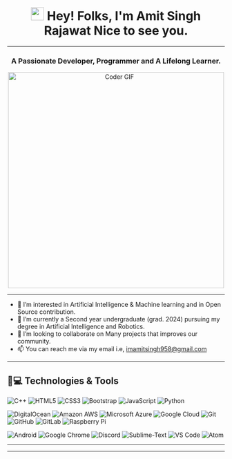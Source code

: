 <h1  align="center" ><img src="https://emojis.slackmojis.com/emojis/images/1531849430/4246/blob-sunglasses.gif?1531849430" width="30"/> Hey! Folks, I'm Amit Singh Rajawat Nice to see you.</h1>

---
<h3 align="center">A Passionate Developer, Programmer and A Lifelong Learner.</h3>
<div align="center">
<img src="https://media.giphy.com/media/SWoSkN6DxTszqIKEqv/giphy.gif" alt="Coder GIF" width="500">
</div>

---
- 👀 I’m interested in Artificial Intelligence & Machine learning and in Open Source contribution.
- 🌱 I’m currently a Second  year undergraduate (grad. 2024) pursuing my degree in Artificial Intelligence and Robotics.
- 💞️ I’m looking to collaborate on Many projects that improves our community.
- 📫 You can reach me via my email i.e, imamitsingh958@gmail.com

---

## 🚀💻 Technologies & Tools 
![C++](https://img.shields.io/badge/-C++-00599C?style=flat-square&logo=c)
![HTML5](https://img.shields.io/badge/-HTML5-E34F26?style=flat-square&logo=html5&logoColor=white)
![CSS3](https://img.shields.io/badge/-CSS3-1572B6?style=flat-square&logo=css3)
![Bootstrap](https://img.shields.io/badge/-Bootstrap-563D7C?style=flat-square&logo=bootstrap)
![JavaScript](https://img.shields.io/badge/-JavaScript-black?style=flat-square&logo=javascript)
![Python](https://img.shields.io/badge/-Python-black?style=flat-square&logo=Python)

![DigitalOcean](https://img.shields.io/badge/-Digital%20Ocean-darkblue?style=flat-square&logo=digitalocean)
![Amazon AWS](https://img.shields.io/badge/Amazon%20AWS-232F3E?style=flat-square&logo=amazon-aws)
![Microsoft Azure](https://img.shields.io/badge/Microsoft%20Azure-232F7E?style=flat-square&logo=microsoft-azure)
![Google Cloud](https://img.shields.io/badge/Google%20Cloud-black?style=flat-square&logo=google-cloud)
![Git](https://img.shields.io/badge/-Git-black?style=flat-square&logo=git)
![GitHub](https://img.shields.io/badge/-GitHub-181717?style=flat-square&logo=github)
![GitLab](https://img.shields.io/badge/-GitLab-FCA121?style=flat-square&logo=gitlab)
![Raspberry Pi](https://img.shields.io/badge/-Raspberry%20Pi-C51A4A?style=flat-square&logo=Raspberry-Pi)

 ![Android](https://img.shields.io/badge/Android-05150C?style=flat-square&logo=android)
 ![Google Chrome](https://img.shields.io/badge/Chrome-black?style=flat-square&logo=google-chrome)
 ![Discord](https://img.shields.io/badge/Discord-black?style=flat-square&logo=discord)
 ![Sublime-Text](https://img.shields.io/badge/-Sublime%20Text-black?style=flat-square&logo=Sublime-Text)
 ![VS Code](https://img.shields.io/badge/-VS%20Code-007ACC?style=flat-square&logo=visual-studio-code)
 ![Atom](https://img.shields.io/badge/-Atom-fadedgreen?style=flat-square&logo=Atom)

---
<!---
## 📊 Github Stats

  <summary><b>💻 GitHub Profile Stats</b></summary>
  <br/>
  <p align="center">
    <a href="https://github.com/amitsingh-24/github-readme-stats"><img alt="Amit's Github Stats" src="https://github-readme-stats.vercel.app/api?username=amitsingh-24&show_icons=true&count_private=true&hide=issues&theme=algolia" height="192px"/></a>
<br/>
  &nbsp;


---
## :trophy: Git profile Trophies

<p align="center"> <a href="https://github.com/amitsingh-24/github-profile-trophy"><img src="https://github-profile-trophy.vercel.app/?username=amitsingh-24&layout=compact&theme=algolia" alt="amitsingh-24" /></a> </p>

---


## Watch my contributions get eaten by a snake 🐍
![snake gif](https://github.com/amitsingh-24/Actions/blob/output/github-contribution-grid-snake.svg)

---

<div align=center>
    <img src="https://raw.githubusercontent.com/AhmedFathyDev/AhmedFathyDev/main/GitHub.gif" alt="GitHub Octocat Logo" height="100">
    <p>Loading</p>
</div>
--->

---


<!---
amitsingh-24/amitsingh-24 is a ✨ special ✨ repository because its `README.md` (this file) appears on your GitHub profile.
You can click the Preview link to take a look at your changes.
--->
